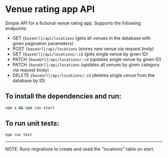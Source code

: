 # Venue rating app API

Simple API for a fictional venue rating app. Supports the following endpoints:

* GET `{baseUrl}/api/locations` (gets all venues in the database with given pagination parameters)
* POST `{baseUrl}/api/locations` (stores new venue via request body)
* GET `{baseUrl}/api/locations/:id` (gets single venue by given ID)
* PATCH `{baseUrl}/api/locations/:id` (updates single venue by given ID)
* PATCH `{baseUrl}/api/locations` (updates all venues by given category via request body)
* DELETE `{baseUrl}/api/locations/:id` (deletes single venue from the database by ID)

## To install the dependencies and run:
```sh
npm i && npm run start
```

## To run unit tests:
```sh
npm run test
```

___
NOTE: Runs migrations to create and seed the "locations" table on start.
